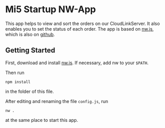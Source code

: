 # Mi5 Startup NW-App

This app helps to view and sort the orders on our CloudLinkServer. It also enables you to set the status of each order.
The app is based on [nw.js](http://nwjs.io/), which is also on [github](https://github.com/nwjs/nw.js). 

## Getting Started

First, download and install [nw.js](http://nwjs.io/downloads/). If necessary, add nw to your `$PATH`.

Then run

```npm install```

in the folder of this file.

After editing and renaming the file `config.js`, run

```nw .```

at the same place to start this app.

